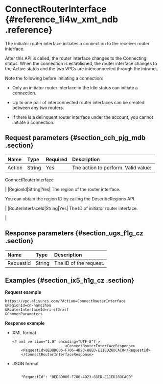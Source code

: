 # ConnectRouterInterface {#reference_1i4w_xmt_ndb .reference}

The initiator router interface initiates a connection to the receiver router interface.

After this API is called, the router interface changes to the Connecting status. When the connection is established, the router interface changes to the Active status and the two VPCs are interconnected through the intranet.

Note the following before initiating a connection:

-   Only an initiator router interface in the Idle status can initiate a connection.

-   Up to one pair of interconnected router interfaces can be created between any two routers.

-   If there is a delinquent router interface under the account, you cannot initiate a connection.


## Request parameters {#section_cch_pjg_mdb .section}

|Name|Type|Required|Description|
|:---|:---|:-------|:----------|
|Action|String|Yes| The action to perform. Valid value: 

 ConnectRouterInterface

 |
|RegionId|String|Yes| The region of the router interface.

 You can obtain the region ID by calling the DescribeRegions API.

 |
|RouterInterfaceId|String|Yes| The ID of initiator router interface.

 |

## Response parameters {#section_ugs_f1g_cz .section}

|Name|Type|Description|
|:---|:---|:----------|
|RequestId|String|The ID of the request.|

## Examples {#section_ix5_h1g_cz .section}

**Request example**

``` {#createVPCpub}
https://vpc.aliyuncs.com/?Action=ConnectRouterInterface
&RegionId=cn-hangzhou
&RouterInterfaceId=ri-sf3rxsf
&CommonParameters
```

**Response example**

-   XML format

    ```
    <? xml version="1.0" encoding="UTF-8"? >
                            <ConnectRouterInterfaceResponse>
        <RequestId>0ED8D006-F706-4D23-88ED-E11ED28DCAC0</RequestId>
        </ConnectRouterInterfaceResponse>
    ```

-   JSON format

    ```
     
        "RequestId": "0ED8D006-F706-4D23-88ED-E11ED28DCAC0"
    
    ```


